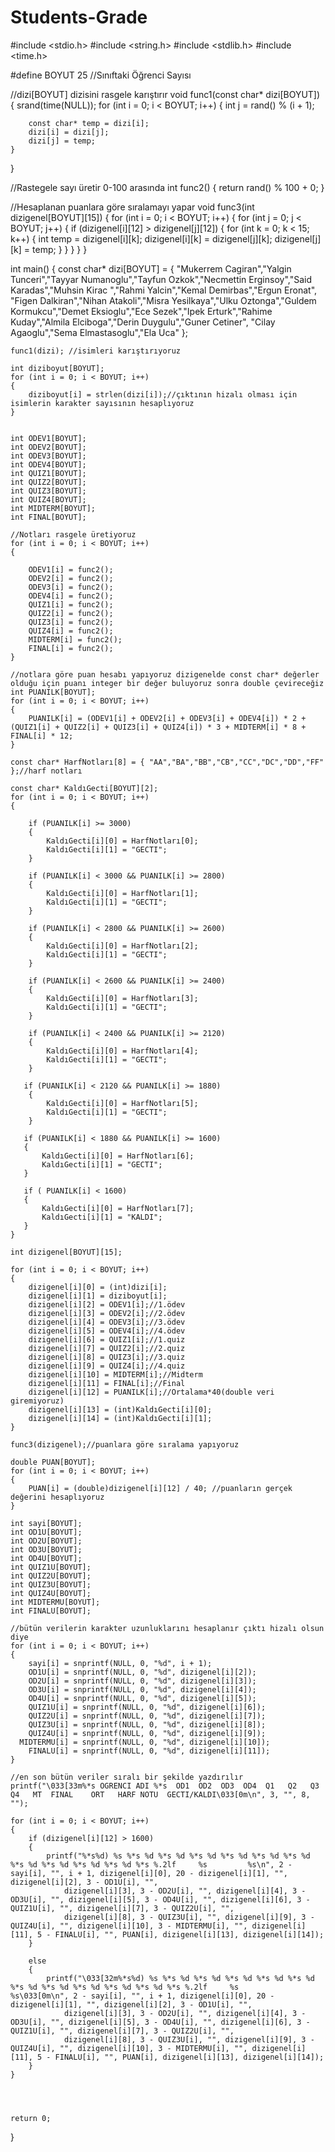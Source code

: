 # Students-Grade
#include <stdio.h>
#include <string.h>
#include <stdlib.h>
#include <time.h>

#define BOYUT 25  //Sınıftaki Öğrenci Sayısı

//dizi[BOYUT] dizisini rasgele karıştırır
void func1(const char* dizi[BOYUT])
{
	srand(time(NULL));
	for (int i = 0; i < BOYUT; i++)
	{
		int j = rand() % (i + 1);

		const char* temp = dizi[i];
		dizi[i] = dizi[j];
		dizi[j] = temp;
	}
}

//Rastegele sayı üretir 0-100 arasında
int func2()
{
	return rand() % 100 + 0;
}

//Hesaplanan puanlara göre sıralamayı yapar
void func3(int dizigenel[BOYUT][15])
{
	for (int i = 0; i < BOYUT; i++)
	{
		for (int j = 0; j < BOYUT; j++)
		{
			if (dizigenel[i][12] > dizigenel[j][12])
			{
				for (int k = 0; k < 15; k++)
				{
					int temp = dizigenel[i][k];
					dizigenel[i][k] = dizigenel[j][k];
					dizigenel[j][k] = temp;
				}
			}
		}
	}
}

int main()
{
	const char* dizi[BOYUT] = { "Mukerrem Cagiran","Yalgin Tunceri","Tayyar Numanoglu","Tayfun Ozkok","Necmettin Erginsoy","Said Karadas","Muhsin Kirac ","Rahmi Yalcin","Kemal Demirbas","Ergun Eronat",
	"Figen Dalkiran","Nihan Atakoli","Misra Yesilkaya","Ulku Oztonga","Guldem Kormukcu","Demet Eksioglu","Ece Sezek","Ipek Erturk","Rahime Kuday","Almila Elciboga","Derin Duygulu","Guner Cetiner",
		"Cilay Agaoglu","Sema Elmastasoglu","Ela Uca" };

	func1(dizi); //isimleri karıştırıyoruz

	int diziboyut[BOYUT];
	for (int i = 0; i < BOYUT; i++)
	{
		diziboyut[i] = strlen(dizi[i]);//çıktının hizalı olması için isimlerin karakter sayısının hesaplıyoruz
	}


	int ODEV1[BOYUT];
	int ODEV2[BOYUT];
	int ODEV3[BOYUT];
	int ODEV4[BOYUT];
	int QUIZ1[BOYUT];
	int QUIZ2[BOYUT];
	int QUIZ3[BOYUT];
	int QUIZ4[BOYUT];
	int MIDTERM[BOYUT];
	int FINAL[BOYUT];

	//Notları rasgele üretiyoruz
	for (int i = 0; i < BOYUT; i++)
	{

		ODEV1[i] = func2();
		ODEV2[i] = func2();
		ODEV3[i] = func2();
		ODEV4[i] = func2();
		QUIZ1[i] = func2();
		QUIZ2[i] = func2();
		QUIZ3[i] = func2();
		QUIZ4[i] = func2();
		MIDTERM[i] = func2();
		FINAL[i] = func2();
	}

	//notlara göre puan hesabı yapıyoruz dizigenelde const char* değerler olduğu için puanı integer bir değer buluyoruz sonra double çevireceğiz
	int PUANILK[BOYUT];
	for (int i = 0; i < BOYUT; i++)
	{
		PUANILK[i] = (ODEV1[i] + ODEV2[i] + ODEV3[i] + ODEV4[i]) * 2 + (QUIZ1[i] + QUIZ2[i] + QUIZ3[i] + QUIZ4[i]) * 3 + MIDTERM[i] * 8 + FINAL[i] * 12;
	}

	const char* HarfNotları[8] = { "AA","BA","BB","CB","CC","DC","DD","FF" };//harf notları

	const char* KaldıGecti[BOYUT][2];
	for (int i = 0; i < BOYUT; i++)
	{

		if (PUANILK[i] >= 3000)
		{
			KaldıGecti[i][0] = HarfNotları[0];
			KaldıGecti[i][1] = "GECTI";
		}

		if (PUANILK[i] < 3000 && PUANILK[i] >= 2800)
		{
			KaldıGecti[i][0] = HarfNotları[1];
			KaldıGecti[i][1] = "GECTI";
		}

		if (PUANILK[i] < 2800 && PUANILK[i] >= 2600)
		{
			KaldıGecti[i][0] = HarfNotları[2];
			KaldıGecti[i][1] = "GECTI";
		}

		if (PUANILK[i] < 2600 && PUANILK[i] >= 2400)
		{
			KaldıGecti[i][0] = HarfNotları[3];
			KaldıGecti[i][1] = "GECTI";
		}

		if (PUANILK[i] < 2400 && PUANILK[i] >= 2120)
		{
			KaldıGecti[i][0] = HarfNotları[4];
			KaldıGecti[i][1] = "GECTI";
		}

       if (PUANILK[i] < 2120 && PUANILK[i] >= 1880)
		{
			KaldıGecti[i][0] = HarfNotları[5];
			KaldıGecti[i][1] = "GECTI";
		}

	   if (PUANILK[i] < 1880 && PUANILK[i] >= 1600)
	   {
		   KaldıGecti[i][0] = HarfNotları[6];
		   KaldıGecti[i][1] = "GECTI";
	   }

	   if ( PUANILK[i] < 1600)
	   {
		   KaldıGecti[i][0] = HarfNotları[7];
		   KaldıGecti[i][1] = "KALDI";
	   }
	}
	
	int dizigenel[BOYUT][15];

	for (int i = 0; i < BOYUT; i++)
	{
		dizigenel[i][0] = (int)dizi[i];
		dizigenel[i][1] = diziboyut[i];
		dizigenel[i][2] = ODEV1[i];//1.ödev
		dizigenel[i][3] = ODEV2[i];//2.ödev
		dizigenel[i][4] = ODEV3[i];//3.ödev
		dizigenel[i][5] = ODEV4[i];//4.ödev
		dizigenel[i][6] = QUIZ1[i];//1.quiz
		dizigenel[i][7] = QUIZ2[i];//2.quiz
		dizigenel[i][8] = QUIZ3[i];//3.quiz
		dizigenel[i][9] = QUIZ4[i];//4.quiz
		dizigenel[i][10] = MIDTERM[i];//Midterm
		dizigenel[i][11] = FINAL[i];//Final
		dizigenel[i][12] = PUANILK[i];//Ortalama*40(double veri giremiyoruz)
		dizigenel[i][13] = (int)KaldıGecti[i][0];
		dizigenel[i][14] = (int)KaldıGecti[i][1];
    }

	func3(dizigenel);//puanlara göre sıralama yapıyoruz

	double PUAN[BOYUT];
	for (int i = 0; i < BOYUT; i++)
	{
		PUAN[i] = (double)dizigenel[i][12] / 40; //puanların gerçek değerini hesaplıyoruz
	}  

	int sayi[BOYUT];
	int OD1U[BOYUT];
	int OD2U[BOYUT];
	int OD3U[BOYUT];
	int OD4U[BOYUT];
	int QUIZ1U[BOYUT];
	int QUIZ2U[BOYUT];
	int QUIZ3U[BOYUT];
	int QUIZ4U[BOYUT];
	int MIDTERMU[BOYUT];
	int FINALU[BOYUT];

	//bütün verilerin karakter uzunluklarını hesaplanır çıktı hizalı olsun diye
	for (int i = 0; i < BOYUT; i++)
	{
		sayi[i] = snprintf(NULL, 0, "%d", i + 1);
		OD1U[i] = snprintf(NULL, 0, "%d", dizigenel[i][2]);
		OD2U[i] = snprintf(NULL, 0, "%d", dizigenel[i][3]);
		OD3U[i] = snprintf(NULL, 0, "%d", dizigenel[i][4]);
		OD4U[i] = snprintf(NULL, 0, "%d", dizigenel[i][5]);
		QUIZ1U[i] = snprintf(NULL, 0, "%d", dizigenel[i][6]);
		QUIZ2U[i] = snprintf(NULL, 0, "%d", dizigenel[i][7]);
		QUIZ3U[i] = snprintf(NULL, 0, "%d", dizigenel[i][8]);
		QUIZ4U[i] = snprintf(NULL, 0, "%d", dizigenel[i][9]);
	  MIDTERMU[i] = snprintf(NULL, 0, "%d", dizigenel[i][10]);
		FINALU[i] = snprintf(NULL, 0, "%d", dizigenel[i][11]);
	}

	//en son bütün veriler sıralı bir şekilde yazdırılır
	printf("\033[33m%*s OGRENCI ADI %*s  OD1  OD2  OD3  OD4  Q1   Q2   Q3   Q4   MT  FINAL    ORT   HARF NOTU  GECTI/KALDI\033[0m\n", 3, "", 8, "");

	for (int i = 0; i < BOYUT; i++)
	{
		if (dizigenel[i][12] > 1600)
		{
			printf("%*s%d) %s %*s %d %*s %d %*s %d %*s %d %*s %d %*s %d %*s %d %*s %d %*s %d %*s %d %*s %.2lf     %s         %s\n", 2 - sayi[i], "", i + 1, dizigenel[i][0], 20 - dizigenel[i][1], "", dizigenel[i][2], 3 - OD1U[i], "",
				dizigenel[i][3], 3 - OD2U[i], "", dizigenel[i][4], 3 - OD3U[i], "", dizigenel[i][5], 3 - OD4U[i], "", dizigenel[i][6], 3 - QUIZ1U[i], "", dizigenel[i][7], 3 - QUIZ2U[i], "",
				dizigenel[i][8], 3 - QUIZ3U[i], "", dizigenel[i][9], 3 - QUIZ4U[i], "", dizigenel[i][10], 3 - MIDTERMU[i], "", dizigenel[i][11], 5 - FINALU[i], "", PUAN[i], dizigenel[i][13], dizigenel[i][14]);
		}

		else
		{
			printf("\033[32m%*s%d) %s %*s %d %*s %d %*s %d %*s %d %*s %d %*s %d %*s %d %*s %d %*s %d %*s %d %*s %.2lf     %s         %s\033[0m\n", 2 - sayi[i], "", i + 1, dizigenel[i][0], 20 - dizigenel[i][1], "", dizigenel[i][2], 3 - OD1U[i], "",
				dizigenel[i][3], 3 - OD2U[i], "", dizigenel[i][4], 3 - OD3U[i], "", dizigenel[i][5], 3 - OD4U[i], "", dizigenel[i][6], 3 - QUIZ1U[i], "", dizigenel[i][7], 3 - QUIZ2U[i], "",
				dizigenel[i][8], 3 - QUIZ3U[i], "", dizigenel[i][9], 3 - QUIZ4U[i], "", dizigenel[i][10], 3 - MIDTERMU[i], "", dizigenel[i][11], 5 - FINALU[i], "", PUAN[i], dizigenel[i][13], dizigenel[i][14]);
		}
	}




	return 0;
}
